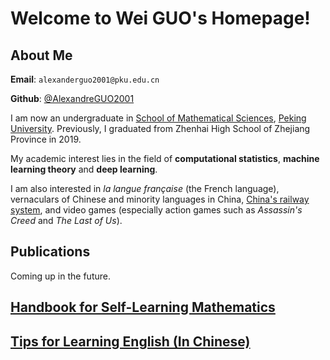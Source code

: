 # Welcome to Wei GUO's Homepage!

## About Me

**Email**: `alexanderguo2001@pku.edu.cn`

**Github**: [@AlexandreGUO2001](https://github.com/AlexandreGUO2001)

I am now an undergraduate in [School of Mathematical Sciences](http://www.math.pku.edu.cn), [Peking University](https://www.pku.edu.cn). Previously, I graduated from Zhenhai High School of Zhejiang Province in 2019.

My academic interest lies in the field of **computational statistics**, **machine learning theory** and **deep learning**.

I am also interested in *la langue française* (the French language), vernaculars of Chinese and minority languages in China, [China's railway system](https://www.openrailwaymap.org/), and video games (especially action games such as *Assassin's Creed* and *The Last of Us*).

## Publications

Coming up in the future.

## <a href="/self_learning.html">Handbook for Self-Learning Mathematics</a>

## <a href="english/english_main.html">Tips for Learning English (In Chinese)</a>
